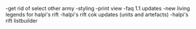 -get rid of select other army
-styling
-print view
-faq 1.1 updates
-new living legends for halpi's rift
-halpi's rift cok updates (units and artefacts)
-halpi's rift listbuilder
